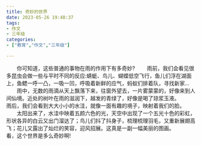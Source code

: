 ```yaml
---
title: 奇妙的世界
date: 2023-05-26 19:48:37
tags:
- 作文
- 三年级
categories:
- ["教育","作文","三年级"]

---
```

&emsp;&emsp;你可知道，这些普通的事物在雨的作用下有多奇妙?
&emsp;&emsp;雨前，我们会看见很多昆虫会做一些与平时不同的反应:蜻蜓、鸟儿、蝴蝶低空飞行，鱼儿们浮在湖面上，鱼鳃一呼一凸，一吸一凹，呼吸着新鲜的应气，蚂蚁们排着队，寻找新家...
&emsp;&emsp;雨中，无数的雨滴从天上飘落下来，往窗外望去，一片雾蒙蒙的，好像来到人间仙境。近处的树叶在雨的滋润下，越发的青绿了，好像是喝了琼浆玉液。
&emsp;&emsp;雨后，我们会看到大大小小的水洼，就像一面有趣的境子，映射着我们的脸。
&emsp;&emsp;太阳出来了，水洼中映着五颜六色的光，天空中出现了一个五光十色的彩虹，形状各异的白云又出门溜达了；鸟儿们抖了抖身子，梳理梳理羽毛，又重新展翅高飞；花儿又露出了灿烂的笑容，迎风招展。这真是一副一幅美丽的图画。
&emsp;&emsp;看，这个世界是多么奇妙啊!
